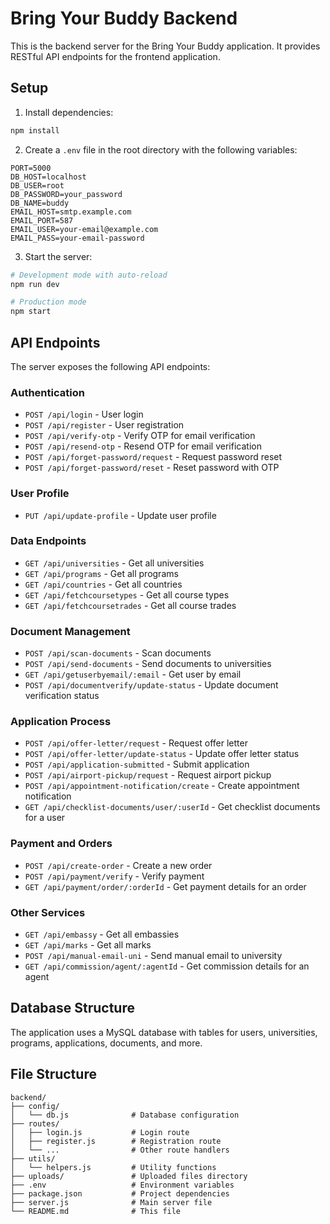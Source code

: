 # Bring Your Buddy Backend

This is the backend server for the Bring Your Buddy application. It provides RESTful API endpoints for the frontend application.

## Setup

1. Install dependencies:
```bash
npm install
```

2. Create a `.env` file in the root directory with the following variables:
```
PORT=5000
DB_HOST=localhost
DB_USER=root
DB_PASSWORD=your_password
DB_NAME=buddy
EMAIL_HOST=smtp.example.com
EMAIL_PORT=587
EMAIL_USER=your-email@example.com
EMAIL_PASS=your-email-password
```

3. Start the server:
```bash
# Development mode with auto-reload
npm run dev

# Production mode
npm start
```

## API Endpoints

The server exposes the following API endpoints:

### Authentication
- `POST /api/login` - User login
- `POST /api/register` - User registration
- `POST /api/verify-otp` - Verify OTP for email verification
- `POST /api/resend-otp` - Resend OTP for email verification
- `POST /api/forget-password/request` - Request password reset
- `POST /api/forget-password/reset` - Reset password with OTP

### User Profile
- `PUT /api/update-profile` - Update user profile

### Data Endpoints
- `GET /api/universities` - Get all universities
- `GET /api/programs` - Get all programs
- `GET /api/countries` - Get all countries
- `GET /api/fetchcoursetypes` - Get all course types
- `GET /api/fetchcoursetrades` - Get all course trades

### Document Management
- `POST /api/scan-documents` - Scan documents
- `POST /api/send-documents` - Send documents to universities
- `GET /api/getuserbyemail/:email` - Get user by email
- `POST /api/documentverify/update-status` - Update document verification status

### Application Process
- `POST /api/offer-letter/request` - Request offer letter
- `POST /api/offer-letter/update-status` - Update offer letter status
- `POST /api/application-submitted` - Submit application
- `POST /api/airport-pickup/request` - Request airport pickup
- `POST /api/appointment-notification/create` - Create appointment notification
- `GET /api/checklist-documents/user/:userId` - Get checklist documents for a user

### Payment and Orders
- `POST /api/create-order` - Create a new order
- `POST /api/payment/verify` - Verify payment
- `GET /api/payment/order/:orderId` - Get payment details for an order

### Other Services
- `GET /api/embassy` - Get all embassies
- `GET /api/marks` - Get all marks
- `POST /api/manual-email-uni` - Send manual email to university
- `GET /api/commission/agent/:agentId` - Get commission details for an agent

## Database Structure

The application uses a MySQL database with tables for users, universities, programs, applications, documents, and more.

## File Structure

```
backend/
├── config/
│   └── db.js              # Database configuration
├── routes/
│   ├── login.js           # Login route
│   ├── register.js        # Registration route
│   └── ...                # Other route handlers
├── utils/
│   └── helpers.js         # Utility functions
├── uploads/               # Uploaded files directory
├── .env                   # Environment variables
├── package.json           # Project dependencies
├── server.js              # Main server file
└── README.md              # This file
``` 
